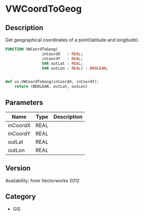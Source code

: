 # VWCoordToGeog

## Description
Get geographical coordinates of a point(latitude and longitude).

```pascal
FUNCTION VWCoordToGeog(
				inCoordX   : REAL;
				inCoordY   : REAL;
				VAR outLat : REAL;
				VAR outLon : REAL) : BOOLEAN;
```

```python

def vs.VWCoordToGeog(inCoordX, inCoordY):
    return (BOOLEAN, outLat, outLon)
```

## Parameters
|Name|Type|Description|
|---|---|---|
|inCoordX|REAL||
|inCoordY|REAL||
|outLat|REAL||
|outLon|REAL||

## Version
Availability: from Vectorworks 2012
## Category
* GIS

